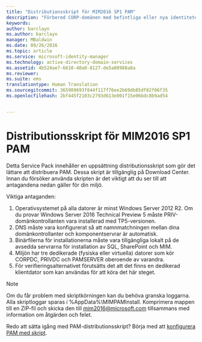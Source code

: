 ```yaml
---
title: "Distributionsskript för MIM2016 SP1 PAM"
description: "Förbered CORP-domänen med befintliga eller nya identiteter som ska hanteras av Privileged Identity Manager med hjälp av skript"
keywords: 
author: barclayn
ms.author: barclayn
manager: MBaldwin
ms.date: 09/26/2016
ms.topic: article
ms.service: microsoft-identity-manager
ms.technology: active-directory-domain-services
ms.assetid: 4b524ae7-6610-40a0-8127-de5a08988a8a
ms.reviewer: 
ms.suite: ems
translationtype: Human Translation
ms.sourcegitcommit: 365989693f844f117f76ee2b69db85df82f06f35
ms.openlocfilehash: 2bf445f2103c2793d613e001f15e06bdc8b9ad54


---
```


# <a name="mim2016-sp1-pam-deployment-scripts"></a>Distributionsskript för MIM2016 SP1 PAM

Detta Service Pack innehåller en uppsättning distributionsskript som gör det lättare att distribuera PAM. Dessa skript är tillgänglig på Download Center. Innan du försöker använda skripten är det viktigt att du ser till att antagandena nedan gäller för din miljö.

Viktiga antaganden:
1. Operativsystemet på alla datorer är minst Windows Server 2012 R2. Om du provar Windows Server 2016 Technical Preview 5 måste PRIV-domänkontrollanten vara installerad med TP5-versionen.
2. DNS måste vara konfigurerat så att namnmatchningen mellan dina domänkontrollanter och komponentservrar är automatisk.
3. Binärfilerna för installationerna måste vara tillgängliga lokalt på de avsedda servrarna för installation av SQL, SharePoint och MIM.
4. Miljön har tre dedikerade (fysiska eller virtuella) datorer som kör CORPDC, PRIVDC och PAMSERVER oberoende av varandra.
5. För verifieringsalternativet förutsätts det att det finns en dedikerad klientdator som kan användas för att köra det här steget.

>[!NOTE]
>Om du får problem med skriptkörningen kan du behöva granska loggarna. Alla skriptloggar sparas i %AppData%\MIMPAMInstall. Komprimera mappen till en ZIP-fil och skicka den till mim2016@microsoft.com tillsammans med information om åtgärden och felet.

Redo att sätta igång med PAM-distributionsskript? Börja med att [konfigurera PAM med skript](/microsoft-identity-manager/pam/sp1-pam-configure-using-scripts).



<!--HONumber=Jan17_HO1-->



